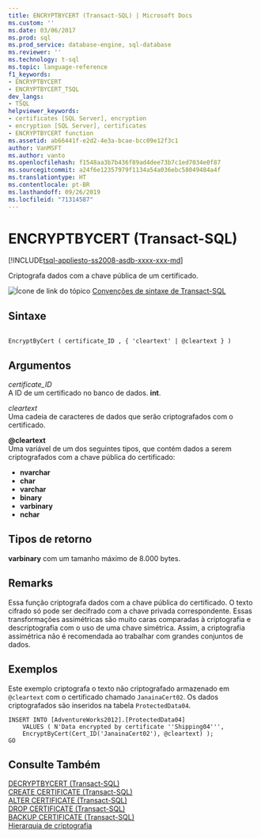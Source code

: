 ```yaml
---
title: ENCRYPTBYCERT (Transact-SQL) | Microsoft Docs
ms.custom: ''
ms.date: 03/06/2017
ms.prod: sql
ms.prod_service: database-engine, sql-database
ms.reviewer: ''
ms.technology: t-sql
ms.topic: language-reference
f1_keywords:
- ENCRYPTBYCERT
- ENCRYPTBYCERT_TSQL
dev_langs:
- TSQL
helpviewer_keywords:
- certificates [SQL Server], encryption
- encryption [SQL Server], certificates
- ENCRYPTBYCERT function
ms.assetid: ab66441f-e2d2-4e3a-bcae-bcc09e12f3c1
author: VanMSFT
ms.author: vanto
ms.openlocfilehash: f1548aa3b7b436f89ad4dee73b7c1ed7034e0f87
ms.sourcegitcommit: a24f6e12357979f1134a54a036ebc58049484a4f
ms.translationtype: HT
ms.contentlocale: pt-BR
ms.lasthandoff: 09/26/2019
ms.locfileid: "71314587"
---
```

# <a name="encryptbycert-transact-sql"></a>ENCRYPTBYCERT (Transact-SQL)
[!INCLUDE[tsql-appliesto-ss2008-asdb-xxxx-xxx-md](../../includes/tsql-appliesto-ss2008-asdb-xxxx-xxx-md.md)]

Criptografa dados com a chave pública de um certificado.  
  
![Ícone de link do tópico](../../database-engine/configure-windows/media/topic-link.gif "Ícone de link do tópico") [Convenções de sintaxe de Transact-SQL](../../t-sql/language-elements/transact-sql-syntax-conventions-transact-sql.md)  
  
## <a name="syntax"></a>Sintaxe  
  
```  
  
EncryptByCert ( certificate_ID , { 'cleartext' | @cleartext } )  
```  
  
## <a name="arguments"></a>Argumentos  
_certificate\_ID_  
A ID de um certificado no banco de dados. **int**.  
  
_cleartext_  
Uma cadeia de caracteres de dados que serão criptografados com o certificado.  
  
**\@cleartext**  
Uma variável de um dos seguintes tipos, que contém dados a serem criptografados com a chave pública do certificado:

* **nvarchar** 
* **char**
* **varchar**
* **binary** 
* **varbinary**
* **nchar**
  
## <a name="return-types"></a>Tipos de retorno  
**varbinary** com um tamanho máximo de 8.000 bytes.  
  
## <a name="remarks"></a>Remarks  
Essa função criptografa dados com a chave pública do certificado. O texto cifrado só pode ser decifrado com a chave privada correspondente. Essas transformações assimétricas são muito caras comparadas à criptografia e descriptografia com o uso de uma chave simétrica. Assim, a criptografia assimétrica não é recomendada ao trabalhar com grandes conjuntos de dados.
  
## <a name="examples"></a>Exemplos  
Este exemplo criptografa o texto não criptografado armazenado em `@cleartext` com o certificado chamado `JanainaCert02`. Os dados criptografados são inseridos na tabela `ProtectedData04`.  
  
```  
INSERT INTO [AdventureWorks2012].[ProtectedData04]   
    VALUES ( N'Data encrypted by certificate ''Shipping04''',  
    EncryptByCert(Cert_ID('JanainaCert02'), @cleartext) );  
GO  
```  
  
## <a name="see-also"></a>Consulte Também  
[DECRYPTBYCERT &#40;Transact-SQL&#41;](../../t-sql/functions/decryptbycert-transact-sql.md)   
[CREATE CERTIFICATE &#40;Transact-SQL&#41;](../../t-sql/statements/create-certificate-transact-sql.md)   
[ALTER CERTIFICATE &#40;Transact-SQL&#41;](../../t-sql/statements/alter-certificate-transact-sql.md)   
[DROP CERTIFICATE &#40;Transact-SQL&#41;](../../t-sql/statements/drop-certificate-transact-sql.md)   
[BACKUP CERTIFICATE &#40;Transact-SQL&#41;](../../t-sql/statements/backup-certificate-transact-sql.md)   
[Hierarquia de criptografia](../../relational-databases/security/encryption/encryption-hierarchy.md)  
  
  
